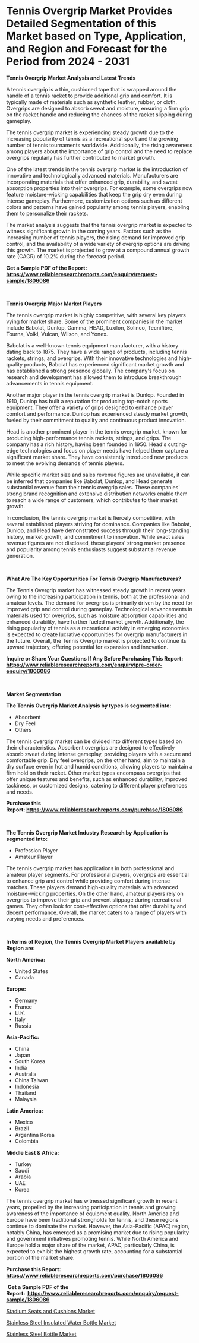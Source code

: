 <p><h1>Tennis Overgrip Market Provides Detailed Segmentation of this Market based on Type, Application, and Region and Forecast for the Period from 2024 - 2031</h1></p><p><strong>Tennis Overgrip Market Analysis and Latest Trends</strong></p>
<p><p>A tennis overgrip is a thin, cushioned tape that is wrapped around the handle of a tennis racket to provide additional grip and comfort. It is typically made of materials such as synthetic leather, rubber, or cloth. Overgrips are designed to absorb sweat and moisture, ensuring a firm grip on the racket handle and reducing the chances of the racket slipping during gameplay.</p><p>The tennis overgrip market is experiencing steady growth due to the increasing popularity of tennis as a recreational sport and the growing number of tennis tournaments worldwide. Additionally, the rising awareness among players about the importance of grip control and the need to replace overgrips regularly has further contributed to market growth.</p><p>One of the latest trends in the tennis overgrip market is the introduction of innovative and technologically advanced materials. Manufacturers are incorporating materials that offer enhanced grip, durability, and sweat absorption properties into their overgrips. For example, some overgrips now feature moisture-wicking capabilities that keep the grip dry even during intense gameplay. Furthermore, customization options such as different colors and patterns have gained popularity among tennis players, enabling them to personalize their rackets.</p><p>The market analysis suggests that the tennis overgrip market is expected to witness significant growth in the coming years. Factors such as the increasing number of tennis players, the rising demand for improved grip control, and the availability of a wide variety of overgrip options are driving this growth. The market is projected to grow at a compound annual growth rate (CAGR) of 10.2% during the forecast period.</p></p>
<p><strong>Get a Sample PDF of the Report:&nbsp; <a href="https://www.reliableresearchreports.com/enquiry/request-sample/1806086">https://www.reliableresearchreports.com/enquiry/request-sample/1806086</a></strong></p>
<p>&nbsp;</p>
<p><strong>Tennis Overgrip Major Market Players</strong></p>
<p><p>The tennis overgrip market is highly competitive, with several key players vying for market share. Some of the prominent companies in the market include Babolat, Dunlop, Gamma, HEAD, Luxilon, Solinco, Tecnifibre, Tourna, Volkl, Vulcan, Wilson, and Yonex.</p><p>Babolat is a well-known tennis equipment manufacturer, with a history dating back to 1875. They have a wide range of products, including tennis rackets, strings, and overgrips. With their innovative technologies and high-quality products, Babolat has experienced significant market growth and has established a strong presence globally. The company's focus on research and development has allowed them to introduce breakthrough advancements in tennis equipment.</p><p>Another major player in the tennis overgrip market is Dunlop. Founded in 1910, Dunlop has built a reputation for producing top-notch sports equipment. They offer a variety of grips designed to enhance player comfort and performance. Dunlop has experienced steady market growth, fueled by their commitment to quality and continuous product innovation.</p><p>Head is another prominent player in the tennis overgrip market, known for producing high-performance tennis rackets, strings, and grips. The company has a rich history, having been founded in 1950. Head's cutting-edge technologies and focus on player needs have helped them capture a significant market share. They have consistently introduced new products to meet the evolving demands of tennis players.</p><p>While specific market size and sales revenue figures are unavailable, it can be inferred that companies like Babolat, Dunlop, and Head generate substantial revenue from their tennis overgrip sales. These companies' strong brand recognition and extensive distribution networks enable them to reach a wide range of customers, which contributes to their market growth.</p><p>In conclusion, the tennis overgrip market is fiercely competitive, with several established players striving for dominance. Companies like Babolat, Dunlop, and Head have demonstrated success through their long-standing history, market growth, and commitment to innovation. While exact sales revenue figures are not disclosed, these players' strong market presence and popularity among tennis enthusiasts suggest substantial revenue generation.</p></p>
<p>&nbsp;</p>
<p><strong>What Are The Key Opportunities For Tennis Overgrip Manufacturers?</strong></p>
<p><p>The Tennis Overgrip market has witnessed steady growth in recent years owing to the increasing participation in tennis, both at the professional and amateur levels. The demand for overgrips is primarily driven by the need for improved grip and control during gameplay. Technological advancements in materials used for overgrips, such as moisture absorption capabilities and enhanced durability, have further fueled market growth. Additionally, the rising popularity of tennis as a recreational activity in emerging economies is expected to create lucrative opportunities for overgrip manufacturers in the future. Overall, the Tennis Overgrip market is projected to continue its upward trajectory, offering potential for expansion and innovation.</p></p>
<p><strong>Inquire or Share Your Questions If Any Before Purchasing This Report: <a href="https://www.reliableresearchreports.com/enquiry/pre-order-enquiry/1806086">https://www.reliableresearchreports.com/enquiry/pre-order-enquiry/1806086</a></strong></p>
<p>&nbsp;</p>
<p><strong>Market Segmentation</strong></p>
<p><strong>The Tennis Overgrip Market Analysis by types is segmented into:</strong></p>
<p><ul><li>Absorbent</li><li>Dry Feel</li><li>Others</li></ul></p>
<p><p>The tennis overgrip market can be divided into different types based on their characteristics. Absorbent overgrips are designed to effectively absorb sweat during intense gameplay, providing players with a secure and comfortable grip. Dry feel overgrips, on the other hand, aim to maintain a dry surface even in hot and humid conditions, allowing players to maintain a firm hold on their racket. Other market types encompass overgrips that offer unique features and benefits, such as enhanced durability, improved tackiness, or customized designs, catering to different player preferences and needs.</p></p>
<p><strong>Purchase this Report:&nbsp;<a href="https://www.reliableresearchreports.com/purchase/1806086">https://www.reliableresearchreports.com/purchase/1806086</a></strong></p>
<p>&nbsp;</p>
<p><strong>The Tennis Overgrip Market Industry Research by Application is segmented into:</strong></p>
<p><ul><li>Profession Player</li><li>Amateur Player</li></ul></p>
<p><p>The tennis overgrip market has applications in both professional and amateur player segments. For professional players, overgrips are essential to enhance grip and control while providing comfort during intense matches. These players demand high-quality materials with advanced moisture-wicking properties. On the other hand, amateur players rely on overgrips to improve their grip and prevent slippage during recreational games. They often look for cost-effective options that offer durability and decent performance. Overall, the market caters to a range of players with varying needs and preferences.</p></p>
<p>&nbsp;</p>
<p><strong>In terms of Region, the Tennis Overgrip Market Players available by Region are:</strong></p>
<p>
    <p> <strong> North America: </strong>
        <ul>
            <li>United States</li>
            <li>Canada</li>
        </ul>
        </p> 
    <p> <strong> Europe: </strong>
        <ul>
            <li>Germany</li>
            <li>France</li>
            <li>U.K.</li>
            <li>Italy</li>
            <li>Russia</li>
        </ul>
        </p> 
    <p> <strong> Asia-Pacific: </strong>
        <ul>
            <li>China</li>
            <li>Japan</li>
            <li>South Korea</li>
            <li>India</li>
            <li>Australia</li>
            <li>China Taiwan</li>
            <li>Indonesia</li>
            <li>Thailand</li>
            <li>Malaysia</li>
        </ul>
        </p> 
    <p> <strong> Latin America: </strong>
        <ul>
            <li>Mexico</li>
            <li>Brazil</li>
            <li>Argentina Korea</li>
            <li>Colombia</li>
        </ul>
        </p> 
    <p> <strong> Middle East & Africa: </strong>
        <ul>
            <li>Turkey</li>
            <li>Saudi</li>
            <li>Arabia</li>
            <li>UAE</li>
            <li>Korea</li>
        </ul>
    </p>
    </p>
<p><p>The tennis overgrip market has witnessed significant growth in recent years, propelled by the increasing participation in tennis and growing awareness of the importance of equipment quality. North America and Europe have been traditional strongholds for tennis, and these regions continue to dominate the market. However, the Asia-Pacific (APAC) region, notably China, has emerged as a promising market due to rising popularity and government initiatives promoting tennis. While North America and Europe hold a major share of the market, APAC, particularly China, is expected to exhibit the highest growth rate, accounting for a substantial portion of the market share.</p></p>
<p><strong>Purchase this Report: <a href="https://www.reliableresearchreports.com/purchase/1806086">https://www.reliableresearchreports.com/purchase/1806086</a></strong></p>
<p>&nbsp;<strong>Get a Sample PDF of the Report:&nbsp;&nbsp;<a href="https://www.reliableresearchreports.com/enquiry/request-sample/1806086">https://www.reliableresearchreports.com/enquiry/request-sample/1806086</a></strong></p>
<p><strong></strong></p>
<p><p><a href="https://github.com/gaydyna/Market-Research-Report-List-1/blob/main/stadium-seats-and-cushions-market.md">Stadium Seats and Cushions Market</a></p><p><a href="https://github.com/JameTravis/Market-Research-Report-List-2/blob/main/stainless-steel-insulated-water-bottle-market.md">Stainless Steel Insulated Water Bottle Market</a></p><p><a href="https://github.com/amonskiyk/Market-Research-Report-List-1/blob/main/stainless-steel-bottle-market.md">Stainless Steel Bottle Market</a></p></p>